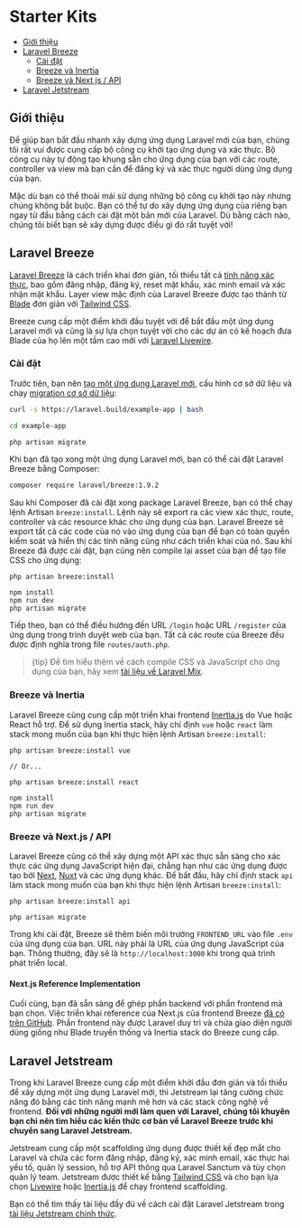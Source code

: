 # Starter Kits

- [Giới thiệu](#introduction)
- [Laravel Breeze](#laravel-breeze)
    - [Cài đặt](#laravel-breeze-installation)
    - [Breeze và Inertia](#breeze-and-inertia)
    - [Breeze và Next.js / API](#breeze-and-next)
- [Laravel Jetstream](#laravel-jetstream)

<a name="introduction"></a>
## Giới thiệu

Để giúp bạn bắt đầu nhanh xây dựng ứng dụng Laravel mới của bạn, chúng tôi rất vui được cung cấp bộ công cụ khởi tạo ứng dụng và xác thực. Bộ công cụ này tự động tạo khung sẵn cho ứng dụng của bạn với các route, controller và view mà bạn cần để đăng ký và xác thực người dùng ứng dụng của bạn.

Mặc dù bạn có thể thoải mái sử dụng những bộ công cụ khởi tạo này nhưng chúng không bắt buộc. Bạn có thể tự do xây dựng ứng dụng của riêng bạn ngay từ đầu bằng cách cài đặt một bản mới của Laravel. Dù bằng cách nào, chúng tôi biết bạn sẽ xây dựng được điều gì đó rất tuyệt vời!

<a name="laravel-breeze"></a>
## Laravel Breeze

[Laravel Breeze](https://github.com/laravel/breeze) là cách triển khai đơn giản, tối thiểu tất cả [tính năng xác thực](/docs/{{version}}/authentication), bao gồm đăng nhập, đăng ký, reset mật khẩu, xác minh email và xác nhận mật khẩu. Layer view mặc định của Laravel Breeze được tạo thành từ [Blade](/docs/{{version}}/blade) đơn giản với [Tailwind CSS](https://tailwindcss.com).

Breeze cung cấp một điểm khởi đầu tuyệt vời để bắt đầu một ứng dụng Laravel mới và cũng là sự lựa chọn tuyệt vời cho các dự án có kế hoạch đưa Blade của họ lên một tầm cao mới với [Laravel Livewire](https://laravel-livewire.com).

<a name="laravel-breeze-installation"></a>
### Cài đặt

Trước tiên, bạn nên [tạo một ứng dụng Laravel mới](/docs/{{version}}/installation), cấu hình cơ sở dữ liệu và chạy [migration cơ sở dữ liệu](/docs/{{version}}/migrations):

```bash
curl -s https://laravel.build/example-app | bash

cd example-app

php artisan migrate
```

Khi bạn đã tạo xong một ứng dụng Laravel mới, bạn có thể cài đặt Laravel Breeze bằng Composer:

```bash
composer require laravel/breeze:1.9.2
```

Sau khi Composer đã cài đặt xong package Laravel Breeze, bạn có thể chạy lệnh Artisan `breeze:install`. Lệnh này sẽ export ra các view xác thực, route, controller và các resource khác cho ứng dụng của bạn. Laravel Breeze sẽ export tất cả các code của nó vào ứng dụng của bạn để bạn có toàn quyền kiểm soát và hiển thị các tính năng cũng như cách triển khai của nó. Sau khi Breeze đã được cài đặt, bạn cũng nên compile lại asset của bạn để tạo file CSS cho ứng dụng:

```nothing
php artisan breeze:install

npm install
npm run dev
php artisan migrate
```

Tiếp theo, bạn có thể điều hướng đến URL `/login` hoặc URL `/register` của ứng dụng trong trình duyệt web của bạn. Tất cả các route của Breeze đều được định nghĩa trong file `routes/auth.php`.

> {tip} Để tìm hiểu thêm về cách compile CSS và JavaScript cho ứng dụng của bạn, hãy xem [tài liệu về Laravel Mix](/docs/{{version}}/mix#running-mix).

<a name="breeze-and-inertia"></a>
### Breeze và Inertia

Laravel Breeze cũng cung cấp một triển khai frontend [Inertia.js](https://inertiajs.com) do Vue hoặc React hỗ trợ. Để sử dụng Inertia stack, hãy chỉ định `vue` hoặc `react` làm stack mong muốn của bạn khi thực hiện lệnh Artisan `breeze:install`:

```nothing
php artisan breeze:install vue

// Or...

php artisan breeze:install react

npm install
npm run dev
php artisan migrate
```

<a name="breeze-and-next"></a>
### Breeze và Next.js / API

Laravel Breeze cũng có thể xây dựng một API xác thực sẵn sàng cho xác thực các ứng dụng JavaScript hiện đại, chẳng hạn như các ứng dụng được tạo bởi [Next](https://nextjs.org), [Nuxt](https://nuxt.com) và các ứng dụng khác. Để bắt đầu, hãy chỉ định stack `api` làm stack mong muốn của bạn khi thực hiện lệnh Artisan `breeze:install`:

```nothing
php artisan breeze:install api

php artisan migrate
```

Trong khi cài đặt, Breeze sẽ thêm biến môi trường `FRONTEND_URL` vào file `.env` của ứng dụng của bạn. URL này phải là URL của ứng dụng JavaScript của bạn. Thông thường, đây sẽ là `http://localhost:3000` khi trong quá trình phát triển local.

<a name="next-reference-implementation"></a>
#### Next.js Reference Implementation

Cuối cùng, bạn đã sẵn sàng để ghép phần backend với phần frontend mà bạn chọn. Việc triển khai reference của Next.js của frontend Breeze [đã có trên GitHub](https://github.com/laravel/breeze-next). Phần frontend này được Laravel duy trì và chứa giao diện người dùng giống như Blade truyền thống và Inertia stack do Breeze cung cấp.

<a name="laravel-jetstream"></a>
## Laravel Jetstream

Trong khi Laravel Breeze cung cấp một điểm khởi đầu đơn giản và tối thiểu để xây dựng một ứng dụng Laravel mới, thì Jetstream lại tăng cường chức năng đó bằng các tính năng mạnh mẽ hơn và các stack công nghệ về frontend. **Đối với những người mới làm quen với Laravel, chúng tôi khuyên bạn chỉ nên tìm hiểu các kiến thức cơ bản về Laravel Breeze trước khi chuyển sang Laravel Jetstream.**

Jetstream cung cấp một scaffolding ứng dụng được thiết kế đẹp mắt cho Laravel và chứa các form đăng nhập, đăng ký, xác minh email, xác thực hai yếu tố, quản lý session, hỗ trợ API thông qua Laravel Sanctum và tùy chọn quản lý team. Jetstream được thiết kế bằng [Tailwind CSS](https://tailwindcss.com) và cho bạn lựa chọn [Livewire](https://laravel-livewire.com) hoặc [Inertia.js](https://inertiajs.com) để chạy frontend scaffolding.

Bạn có thể tìm thấy tài liệu đầy đủ về cách cài đặt Laravel Jetstream trong [tài liệu Jetstream chính thức](https://jetstream.laravel.com/introduction.html).
